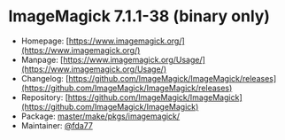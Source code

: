 # ImageMagick 7.1.1-38 (binary only)
 - Homepage: [https://www.imagemagick.org/](https://www.imagemagick.org/)
 - Manpage: [https://www.imagemagick.org/Usage/](https://www.imagemagick.org/Usage/)
 - Changelog: [https://github.com/ImageMagick/ImageMagick/releases](https://github.com/ImageMagick/ImageMagick/releases)
 - Repository: [https://github.com/ImageMagick/ImageMagick](https://github.com/ImageMagick/ImageMagick)
 - Package: [master/make/pkgs/imagemagick/](https://github.com/Freetz-NG/freetz-ng/tree/master/make/pkgs/imagemagick/)
 - Maintainer: [@fda77](https://github.com/fda77)

